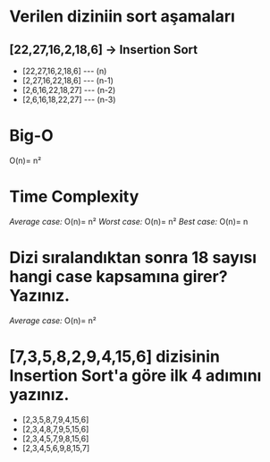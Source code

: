 # Verilen diziniin sort aşamaları
## [22,27,16,2,18,6] -> Insertion Sort

- [22,27,16,2,18,6] --- (n)
- [2,27,16,22,18,6] --- (n-1)
- [2,6,16,22,18,27] --- (n-2)
- [2,6,16,18,22,27] --- (n-3)

# Big-O
 O(n)= n²
# Time Complexity
*Average case:* O(n)= n²
*Worst case:* O(n)= n²
*Best case:* O(n)= n

# Dizi sıralandıktan sonra 18 sayısı hangi case kapsamına girer? Yazınız.

*Average case:* O(n)= n²

# [7,3,5,8,2,9,4,15,6] dizisinin Insertion Sort'a göre ilk 4 adımını yazınız.

- [2,3,5,8,7,9,4,15,6]
- [2,3,4,8,7,9,5,15,6]
- [2,3,4,5,7,9,8,15,6]
- [2,3,4,5,6,9,8,15,7]